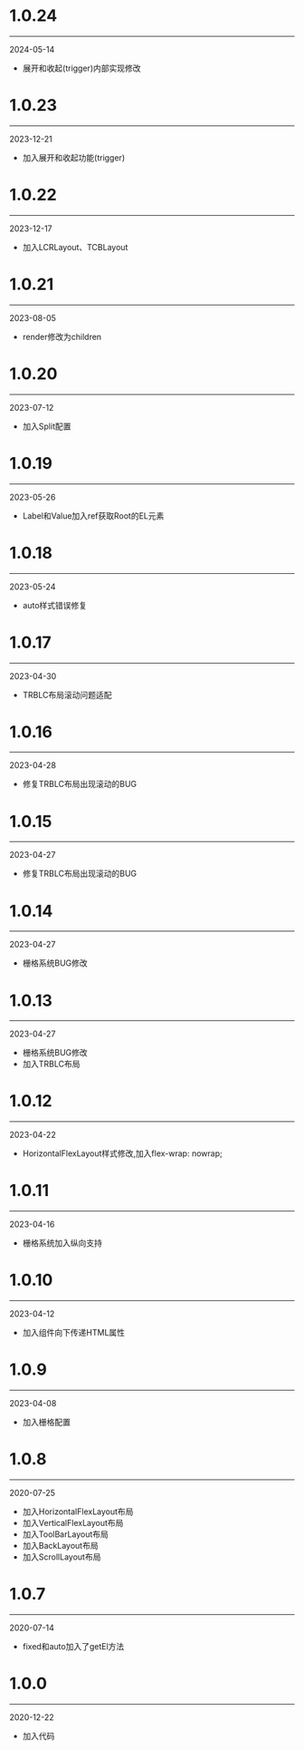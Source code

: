 # 1.0.24

***

2024-05-14

* 展开和收起(trigger)内部实现修改

# 1.0.23

***

2023-12-21

* 加入展开和收起功能(trigger)

# 1.0.22

***

2023-12-17

* 加入LCRLayout、TCBLayout

# 1.0.21

***

2023-08-05

* render修改为children

# 1.0.20

***

2023-07-12

* 加入Split配置

# 1.0.19

***

2023-05-26

* Label和Value加入ref获取Root的EL元素

# 1.0.18

***

2023-05-24

* auto样式错误修复

# 1.0.17

***

2023-04-30

* TRBLC布局滚动问题适配

# 1.0.16

***

2023-04-28

* 修复TRBLC布局出现滚动的BUG

# 1.0.15

***

2023-04-27

* 修复TRBLC布局出现滚动的BUG

# 1.0.14

***

2023-04-27

* 栅格系统BUG修改

# 1.0.13

***

2023-04-27

* 栅格系统BUG修改
* 加入TRBLC布局

# 1.0.12

***

2023-04-22

* HorizontalFlexLayout样式修改,加入flex-wrap: nowrap;

# 1.0.11

***

2023-04-16

* 栅格系统加入纵向支持

# 1.0.10

***

2023-04-12

* 加入组件向下传递HTML属性

# 1.0.9

***

2023-04-08

* 加入栅格配置

# 1.0.8

***

2020-07-25

* 加入HorizontalFlexLayout布局
* 加入VerticalFlexLayout布局
* 加入ToolBarLayout布局
* 加入BackLayout布局
* 加入ScrollLayout布局

# 1.0.7

***

2020-07-14

* fixed和auto加入了getEl方法

# 1.0.0

***

2020-12-22

* 加入代码
